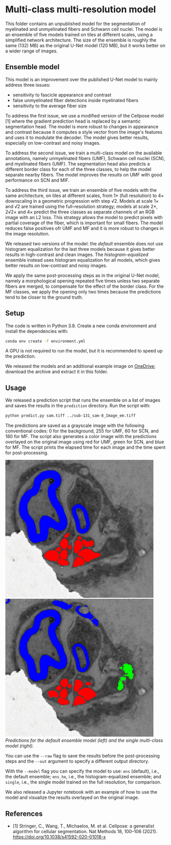 # Multi-class multi-resolution model

This folder contains an unpublished model for the segmentation of myelinated and
unmyelinated fibers and Schwann cell nuclei. The model is an ensemble of five
models trained on tiles at different scales, using a simplified network
architecture. The size of the ensemble is roughly the same (132) MB) as the
original U-Net model (120 MB), but it works better on a wider range of images.

## Ensemble model

This model is an improvement over the published U-Net model to mainly address
three issues:

- sensitivity to fascicle appearance and contrast
- false unmyelinated fiber detections inside myelinated fibers
- sensitivity to the average fiber size

To address the first issue, we use a modified version of the Cellpose model [1]
where the gradient prediction head is replaced by a semantic segmentation head.
The model is more robust to changes in appearance and contrast because it
computes a style vector from the image's features and uses it to modulate the
decoder. The model gives better results, especially on low-contrast and noisy
images.

To address the second issue, we train a multi-class model on the available
annotations, namely unmyelinated fibers (UMF), Schwann cell nuclei (SCN), and
myelinated fibers (UMF). The segmentation head also predicts a different border
class for each of the three classes, to help the model separate nearby fibers.
The model improves the results on UMF with good performance on SCN and MIF.

To address the third issue, we train an ensemble of five models with the same
architecture, on tiles at different scales, from 1× (full resolution) to 4×
downscaling in a geometric progression with step √2. Models at scale 1× and √2 
are trained using the full-resolution strategy; models at scale 2×, 2√2× and 4×
predict the three classes as separate channels of an RGB image with an L2 loss.
This strategy allows the model to predict pixels with partial coverage of the
fiber, which is important for small fibers.
The model reduces false positives ofr UMF and MF and it is more robust to
changes in the image resolution.

We released two versions of the model: the *default* ensemble does not use
histogram equalization for the last three models because it gives better
results in high-contrast and clean images.
The *histogram-equalized* ensemble instead uses histogram equalization for all
models, which gives better results on low-contrast and noisy images.

We apply the same post-processing steps as in the original U-Net model, namely
a morphological opening repeated five times unless two separate fibers are
merged, to compensate for the effect of the border class.
For the MF classes, we apply the opening only two times because the predictions
tend to be closer to the ground truth.

## Setup

The code is written in Python 3.8. Create a new conda environment and install
the dependencies with:

```bash
conda env create -f environment.yml
```

A GPU is not required to run the model, but it is recommended to speed up the
prediction.

We released the models and an additional example image on
[OneDrive](https://indiana-my.sharepoint.com/:u:/g/personal/eplebani_iu_edu/EVpn6uDAGHNOnMICv0uODOMBRuSW1Ss9MxmSFQAAHI4rtw?e=uSRTee);
download the archive and extract it in this folder.

## Usage

We released a prediction script that runs the ensemble on a list of images and
saves the results in the `prediction` directory. Run the script with:

```bash
python predict.py sam.tiff ../sub-131_sam-8_Image_em.tiff
```

The predictions are saved as a grayscale image with the following conventional
codes: 0 for the background, 255 for UMF, 60 for SCN, and 180 for MF.
The script also generates a color image with the predictions overlayed on the
original image using red for UMF, green for SCN, and blue for MF.
The script prints the elapsed time for each image and the time spent for
post-processing.

![Segmentation result](result_ens.png) &nbsp; 
![Segmentation result](result_single.png)
*Predictions for the default ensemble model (left) and the single multi-class
model (right).*

You can use the `--raw` flag to save the results before the post-processing
steps and the `--out` argument to specify a different output directory.

With the `--model` flag you can specify the model to use: `ens` (default),
i.e., the default ensemble; `ens_he`, i.e., the histogram-equalized ensemble;
and `single`, i.e., the single model trained on the full resolution, for
comparison.

We also released a Jupyter notebook with an example of how to use the model
and visualize the results overlayed on the original image.

## References

- [1] Stringer, C., Wang, T., Michaelos, M. et al. Cellpose: a generalist
      algorithm for cellular segmentation. Nat Methods 18, 100–106 (2021). 
      https://doi.org/10.1038/s41592-020-01018-x

